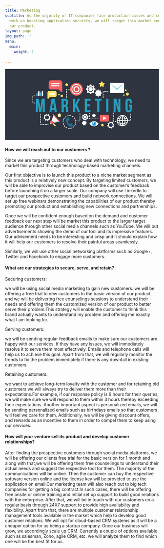 ```yaml
---
title: Marketing
subtitle: As the majority of IT companies face production issues and continuously
  work on boosting application security, we will target this market segment to sell
  our product.
layout: page
img_path: ''
menu:
  main:
    weight: 2

---
```

![](/images/17jul18.jpg)

#### How we will reach out to our customers ?

Since we are targeting customers who deal with technology, we need to market this product through technology-based marketing channels.

Our first objective is to launch this product to a niche market segment as this product is a relatively new concept. By targeting limited customers, we will be able to improvise our product based on the customer’s feedback before launching it on a larger scale. Our company will use LinkedIn to target our prospective customers and build network connections. We will set up free webinars demonstrating the capabilities of our product thereby promoting our product and establishing new connections and partnerships.

Once we will be confident enough based on the demand and customer feedback our next step will be market this product to the larger target audience through other social media channels such as YouTube. We will put advertisements showing the demo of our tool and its impressive features. Our advisement needs to be interesting and crisp and it should explain how it will help our customers to resolve their painful areas seamlessly.

Similarly, we will use other social networking platforms such as Google+, Twitter and Facebook to engage more customers.

#### What are our strategies to secure, serve, and retain?

Securing customers: 

we will be using social media marketing to gain new customers. we will be offering a free trial to new customers to the basic version of our product and we will be delivering free counselings sessions to understand their needs and offering them the customized version of our product to better serve their problem.This strategy will enable the customer to think this brand actually wants to understand my problem and offering me exactly what I am looking for. 

Serving customers:

 we will be sending regular feedback emails to make sure our customers are happy with our services. If they have any issues, we will immediately resolve it to serve them most effectively. Emails and telephone calls will help us to achieve this goal. Apart from that, we will regularly monitor the trends to fix the problem immediately if there is any downfall in existing customers.

Retaining customers:

 we want to achieve long-term loyalty with the customer and for retaining old customers we will always try to deliver them more than their expectations.For example, if our response policy is 6 hours for their queries, we will make sure we will respond to them within 3 hours thereby exceeding their expectations. Another important aspect is personalized emails, we will be sending personalized emails such as birthdays emails so that customers will feel we care for them. Additionally, we will be giving discount offers, and rewards as an incentive to them in order to compel them to keep using our services.

#### How will your venture sell its product and develop customer relationships?

After finding the prospective customers through social media platforms, we will be offering our clients free trial for the basic version for 1 month and along with that,we will be offering them free counselings to understand their actual needs and suggest the respective tool for them. The majority of the communications will be online. Then the customer can buy the respective software version online and the license key will be provided to use the application on email.Our marketing team will also reach out to big tech companies for getting a big contract.In such cases, there will be offering free onsite or online training and initial set up support to build good relations with the enterprise. After that, we will be in touch with our customers on a regular basis through 24X7 support to provide high availability and flexibility. Apart from that, there are multiple customer relationship management tools available in the market which help to develop good customer relations. We will opt for cloud-based CRM systems as it will be a cheaper option for us being a startup company. Once our business will grow, we accordingly scale up CRM. Currently a couple of options available such as salesman, Zoho, agile CRM, etc. we will analyze them to find which one will be the best fit for us.